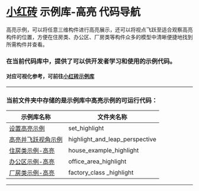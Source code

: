 # [小红砖](www.bos.xyz) 示例库-高亮 代码导航


高亮示例，可以将任意三维构件进行高亮展示，还可以将视点飞跃至适合观察高亮构件的位置，方便在住房类、办公区、厂房类等构件众多的模型中清晰便捷地找到所需构件并查看。

### 在当前代码库中，提供了可以供开发者学习和使用的示例代码。

#### 对应可视化参考，可前往[小红砖示例库](https://www.bos.xyz/examples/)

---

### 当前文件夹中存储的是示例库中高亮示例的可运行代码：

示例库名称 | 文件夹名称 
------------ | ------------- 
[设置高亮示例](https://www.bos.xyz/examples/set_highlight.html) | set_highlight
[高亮并飞跃视角示例](https://www.bos.xyz/examples/highlight_leap_perspective.html) | highlight_and_leap_perspective
[住房类示例-高亮](https://www.bos.xyz/examples/house_example_highlight.html) | house_example_highlight
[办公区示例-高亮](https://www.bos.xyz/examples/office_area_highlight.html) | office_area_highlight
[厂房类示例-高亮](https://www.bos.xyz/examples/factory_class_highlight.html) | factory_class _highlight

---
